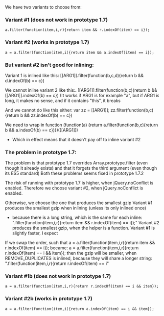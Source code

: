 We have two variants to choose from:

### Variant #1  (does not work in prototype 1.7)
```
a.filter(function(item,i,r){return item && r.indexOf(item) == i});
```

### Variant #2  (works in prototype 1.7)
```
a = a.filter(function(item,i){return item && a.indexOf(item) == i});
```

### But variant #2 isn't good for inlining:
Variant 1 is inlined like this:
[[ARG1]].filter(function(b,c,d){return b && d.indexOf(b) == c})

We cannot inline variant 2 like this:.
[[ARG1]].filter(function(b,c){return b && [[ARG1]].indexOf(b) == c})
(It works if ARG1 is for example "a", but if ARG1 is long, it makes no sense, and if it contains "this", it breaks

And we cannot do like this either:
var zz = [[ARG1]]; zz.filter(function(b,c){return b && zz.indexOf(b) == c})

We need to wrap in function
(function(a) {return a.filter(function(b,c){return b && a.indexOf(b) == c})})([[ARG1]])

- Which in effect means that it doesn't pay off to inline variant #2

### The problem in prototype 1.7:
The problem is that prototype 1.7 overrides Array.prototype.filter (even though it already
exists) and that it forgets the third argument (even though its ES5 standard)
Both these problems seems fixed in prototype 1.7.2

The risk of running with prototype 1.7 is higher, when jQuery.noConflict is enabled.
Therefore we choose variant #2, when jQuery.noConflict is enabled.

Otherwise, we choose the one that produces the smallest gzip
Variant #1 produces the smallest gzip when inlining (unless its only inlined once)
- because there is a long string, which is the same for each inline:
".filter(function(item,i,r){return item && r.indexOf(item) == i});"
Variant #2 produces the smallest gzip, when the helper is a function.
Variant #1 is slightly faster, I expect

If we swap the order, such that
a = a.filter(function(item,i,r){return item && r.indexOf(item) == i});
became:
a = a.filter(function(item,i,r){return r.indexOf(item) == i && item});
then the gzip will be smaller, when REMOVE_DUPLICATES is inlined,
because they will share a longer string:
".filter(function(item,i,r){return r.indexOf(item) == i"

### Variant #1b  (does not work in prototype 1.7)
```
a = a.filter(function(item,i,r){return r.indexOf(item) == i && item});
```

### Variant #2b  (works in prototype 1.7)
```
a = a.filter(function(item,i){return a.indexOf(item) == i && item});
```


